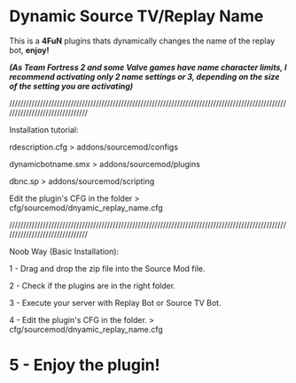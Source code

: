 # Dynamic Source TV/Replay Name
This is a **4FuN** plugins thats dynamically changes the name of the replay bot, **enjoy!**

***(As Team Fortress 2 and some Valve games have name character limits, I recommend activating only 2 name settings or 3, depending on the size of the setting you are activating)***

///////////////////////////////////////////////////////////////////////////////////////////////////////////////////////////////

Installation tutorial:

rdescription.cfg > addons/sourcemod/configs

dynamicbotname.smx > addons/sourcemod/plugins

dbnc.sp > addons/sourcemod/scripting


Edit the plugin's CFG in the folder > cfg/sourcemod/dnyamic_replay_name.cfg

///////////////////////////////////////////////////////////////////////////////////////////////////////////////////////////////

Noob Way (Basic Installation):

1 - Drag and drop the zip file into the Source Mod file.

2 - Check if the plugins are in the right folder.

3 - Execute your server with Replay Bot or Source TV Bot.

4 - Edit the plugin's CFG in the folder. > cfg/sourcemod/dnyamic_replay_name.cfg

# **5 - Enjoy the plugin!**

